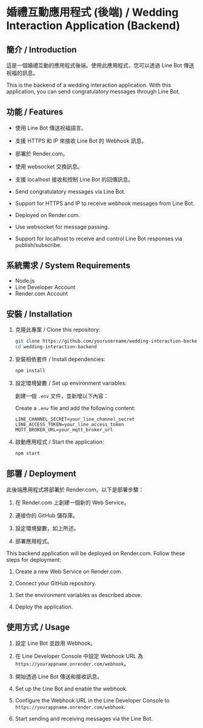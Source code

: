 # 婚禮互動應用程式 (後端) / Wedding Interaction Application (Backend)

## 簡介 / Introduction

這是一個婚禮互動的應用程式後端。使用此應用程式，您可以透過 Line Bot 傳送祝福的訊息。

This is the backend of a wedding interaction application. With this application, you can send congratulatory messages through Line Bot.

## 功能 / Features

- 使用 Line Bot 傳送祝福語言。
- 支援 HTTPS 和 IP 來接收 Line Bot 的 Webhook 訊息。
- 部署於 Render.com。
- 使用 websocket 交換訊息。
- 支援 localhost 接收和控制 Line Bot 的回傳訊息。

- Send congratulatory messages via Line Bot.
- Support for HTTPS and IP to receive webhook messages from Line Bot.
- Deployed on Render.com.
- Use websocket for message passing.
- Support for localhost to receive and control Line Bot responses via publish/subscribe.

## 系統需求 / System Requirements

- Node.js
- Line Developer Account
- Render.com Account


## 安裝 / Installation

1. 克隆此專案 / Clone this repository:

    ```bash
    git clone https://github.com/yourusername/wedding-interaction-backend.git
    cd wedding-interaction-backend
    ```

2. 安裝相依套件 / Install dependencies:

    ```bash
    npm install
    ```

3. 設定環境變數 / Set up environment variables:

    創建一個 `.env` 文件，並新增以下內容：
    
    Create a `.env` file and add the following content:

    ```
    LINE_CHANNEL_SECRET=your_line_channel_secret
    LINE_ACCESS_TOKEN=your_line_access_token
    MQTT_BROKER_URL=your_mqtt_broker_url
    ```

4. 啟動應用程式 / Start the application:

    ```bash
    npm start
    ```

## 部署 / Deployment

此後端應用程式將部署於 Render.com。以下是部署步驟：

1. 在 Render.com 上創建一個新的 Web Service。

2. 連接你的 GitHub 儲存庫。

3. 設定環境變數，如上所述。

4. 部署應用程式。

This backend application will be deployed on Render.com. Follow these steps for deployment:

1. Create a new Web Service on Render.com.

2. Connect your GitHub repository.

3. Set the environment variables as described above.

4. Deploy the application.

## 使用方式 / Usage

1. 設定 Line Bot 並啟用 Webhook。

2. 在 Line Developer Console 中設定 Webhook URL 為 `https://yourappname.onrender.com/webhook`。

3. 開始透過 Line Bot 傳送和接收訊息。

1. Set up the Line Bot and enable the webhook.

2. Configure the Webhook URL in the Line Developer Console to `https://yourappname.onrender.com/webhook`.

3. Start sending and receiving messages via the Line Bot.
